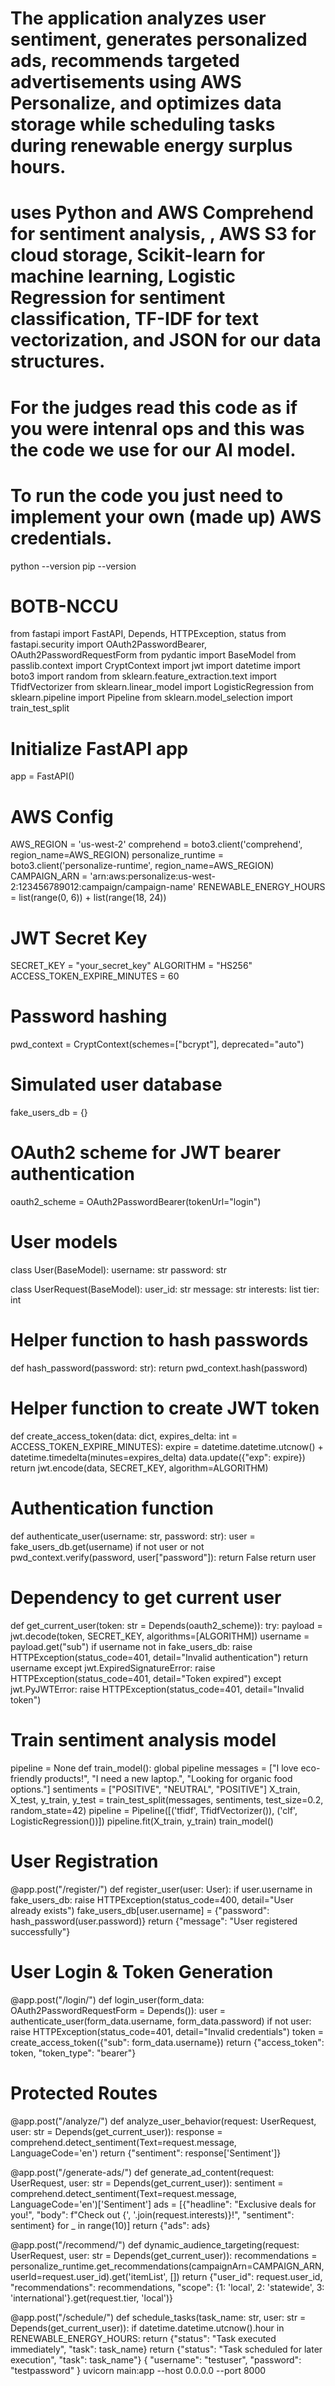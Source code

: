 # The application analyzes user sentiment, generates personalized ads, recommends targeted advertisements using AWS Personalize, and optimizes data storage while scheduling tasks during renewable energy surplus hours. 
#  uses Python and  AWS Comprehend for sentiment analysis, , AWS S3 for cloud storage, Scikit-learn for machine learning, Logistic Regression for sentiment classification, TF-IDF for text vectorization, and JSON for our data structures.
# For the judges read this code as if you were intenral ops and this was the code we use for our AI model.
#  To run the code you just need to implement your own (made up) AWS credentials.
python --version
pip --version
# BOTB-NCCU
from fastapi import FastAPI, Depends, HTTPException, status
from fastapi.security import OAuth2PasswordBearer, OAuth2PasswordRequestForm
from pydantic import BaseModel
from passlib.context import CryptContext
import jwt
import datetime
import boto3
import random
from sklearn.feature_extraction.text import TfidfVectorizer
from sklearn.linear_model import LogisticRegression
from sklearn.pipeline import Pipeline
from sklearn.model_selection import train_test_split

# Initialize FastAPI app
app = FastAPI()

# AWS Config
AWS_REGION = 'us-west-2'
comprehend = boto3.client('comprehend', region_name=AWS_REGION)
personalize_runtime = boto3.client('personalize-runtime', region_name=AWS_REGION)
CAMPAIGN_ARN = 'arn:aws:personalize:us-west-2:123456789012:campaign/campaign-name'
RENEWABLE_ENERGY_HOURS = list(range(0, 6)) + list(range(18, 24))

# JWT Secret Key
SECRET_KEY = "your_secret_key"
ALGORITHM = "HS256"
ACCESS_TOKEN_EXPIRE_MINUTES = 60

# Password hashing
pwd_context = CryptContext(schemes=["bcrypt"], deprecated="auto")

# Simulated user database
fake_users_db = {}

# OAuth2 scheme for JWT bearer authentication
oauth2_scheme = OAuth2PasswordBearer(tokenUrl="login")

# User models
class User(BaseModel):
    username: str
    password: str

class UserRequest(BaseModel):
    user_id: str
    message: str
    interests: list
    tier: int

# Helper function to hash passwords
def hash_password(password: str):
    return pwd_context.hash(password)

# Helper function to create JWT token
def create_access_token(data: dict, expires_delta: int = ACCESS_TOKEN_EXPIRE_MINUTES):
    expire = datetime.datetime.utcnow() + datetime.timedelta(minutes=expires_delta)
    data.update({"exp": expire})
    return jwt.encode(data, SECRET_KEY, algorithm=ALGORITHM)

# Authentication function
def authenticate_user(username: str, password: str):
    user = fake_users_db.get(username)
    if not user or not pwd_context.verify(password, user["password"]):
        return False
    return user

# Dependency to get current user
def get_current_user(token: str = Depends(oauth2_scheme)):
    try:
        payload = jwt.decode(token, SECRET_KEY, algorithms=[ALGORITHM])
        username = payload.get("sub")
        if username not in fake_users_db:
            raise HTTPException(status_code=401, detail="Invalid authentication")
        return username
    except jwt.ExpiredSignatureError:
        raise HTTPException(status_code=401, detail="Token expired")
    except jwt.PyJWTError:
        raise HTTPException(status_code=401, detail="Invalid token")

# Train sentiment analysis model
pipeline = None
def train_model():
    global pipeline
    messages = ["I love eco-friendly products!", "I need a new laptop.", "Looking for organic food options."]
    sentiments = ["POSITIVE", "NEUTRAL", "POSITIVE"]
    X_train, X_test, y_train, y_test = train_test_split(messages, sentiments, test_size=0.2, random_state=42)
    pipeline = Pipeline([('tfidf', TfidfVectorizer()), ('clf', LogisticRegression())])
    pipeline.fit(X_train, y_train)
train_model()

# User Registration
@app.post("/register/")
def register_user(user: User):
    if user.username in fake_users_db:
        raise HTTPException(status_code=400, detail="User already exists")
    fake_users_db[user.username] = {"password": hash_password(user.password)}
    return {"message": "User registered successfully"}

# User Login & Token Generation
@app.post("/login/")
def login_user(form_data: OAuth2PasswordRequestForm = Depends()):
    user = authenticate_user(form_data.username, form_data.password)
    if not user:
        raise HTTPException(status_code=401, detail="Invalid credentials")
    token = create_access_token({"sub": form_data.username})
    return {"access_token": token, "token_type": "bearer"}

# Protected Routes
@app.post("/analyze/")
def analyze_user_behavior(request: UserRequest, user: str = Depends(get_current_user)):
    response = comprehend.detect_sentiment(Text=request.message, LanguageCode='en')
    return {"sentiment": response['Sentiment']}

@app.post("/generate-ads/")
def generate_ad_content(request: UserRequest, user: str = Depends(get_current_user)):
    sentiment = comprehend.detect_sentiment(Text=request.message, LanguageCode='en')['Sentiment']
    ads = [{"headline": "Exclusive deals for you!", "body": f"Check out {', '.join(request.interests)}!", "sentiment": sentiment} for _ in range(10)]
    return {"ads": ads}

@app.post("/recommend/")
def dynamic_audience_targeting(request: UserRequest, user: str = Depends(get_current_user)):
    recommendations = personalize_runtime.get_recommendations(campaignArn=CAMPAIGN_ARN, userId=request.user_id).get('itemList', [])
    return {"user_id": request.user_id, "recommendations": recommendations, "scope": {1: 'local', 2: 'statewide', 3: 'international'}.get(request.tier, 'local')}

@app.post("/schedule/")
def schedule_tasks(task_name: str, user: str = Depends(get_current_user)):
    if datetime.datetime.utcnow().hour in RENEWABLE_ENERGY_HOURS:
        return {"status": "Task executed immediately", "task": task_name}
    return {"status": "Task scheduled for later execution", "task": task_name"}
{
    "username": "testuser",
    "password": "testpassword"
}
uvicorn main:app --host 0.0.0.0 --port 8000


 






